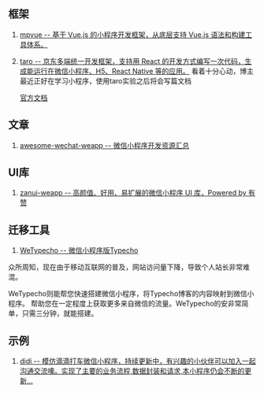 ## 框架
1. [mpvue -- 基于 Vue.js 的小程序开发框架，从底层支持 Vue.js 语法和构建工具体系。](https://github.com/Meituan-Dianping/mpvue)
2. [taro -- 京东多端统一开发框架，支持用 React 的开发方式编写一次代码，生成能运行在微信小程序、H5、React Native 等的应用。](https://github.com/NervJS/taro) 看着十分心动，博主最近正好在学习小程序，使用taro实验之后将会写篇文档

    [官方文档](https://taro.aotu.io/)

## 文章
1. [awesome-wechat-weapp -- 微信小程序开发资源汇总](https://github.com/justjavac/awesome-wechat-weapp)

## UI库
1. [zanui-weapp -- 高颜值、好用、易扩展的微信小程序 UI 库，Powered by 有赞](https://github.com/youzan/zanui-weapp)

## 迁移工具
1. [WeTypecho -- 微信小程序版Typecho ](https://github.com/MingliangLu/WeTypecho)

众所周知，现在由于移动互联网的普及，网站访问量下降，导致个人站长非常难混。

WeTypecho则能帮您快速搭建微信小程序，将Typecho博客的内容映射到微信小程序。 帮助您在一定程度上获取更多来自微信的流量。WeTypecho的安非常简单，只需三分钟，就能搭建。

## 示例
1. [didi -- 模仿滴滴打车微信小程序，持续更新中，有兴趣的小伙伴可以加入一起沟通交流噢。实现了主要的业务流程,数据封装和请求,本小程序仍会不断的更新...](https://github.com/WsmDyj/didi)